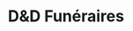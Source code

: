 ---
coverImage: /assets/d&dfuneraire/maquette.jpg
title: "D&D Funéraires"
tag: ["UI"]
description: "Durant ma période en entreprise, j'ai conçu une maquette pour D&D Funéraires, une entreprise de pompes funèbres située à Ars-en-Ré, sur l’Île-de-Ré. L’objectif était de proposer une identité visuelle en accord avec l’environnement local, en intégrant des couleurs évocatrices : un bleu marine rappelant l’océan et un beige taupé inspiré du sable.  

L’entreprise souhaitait moderniser l’image des obsèques en s’éloignant des codes traditionnels souvent perçus comme austères et pesants. Ce positionnement se reflète dans le design du site, qui cherche à se démarquer des interfaces sombres et oppressantes généralement associées au secteur.  

Compte tenu du temps imparti, l’accent a été mis sur l’UI afin d’assurer une cohérence visuelle et une esthétique engageante. Bien que l’aspect UX n’ait pas fait l’objet d’une étude approfondie, l’objectif était d’offrir une navigation fluide et rassurante, en phase avec la volonté de l’entreprise de renouveler l’approche du secteur funéraire."
pubDate: 'Dec 18 2024'
heroImage:
    - /assets/d&dfuneraire/maquette.jpg
---